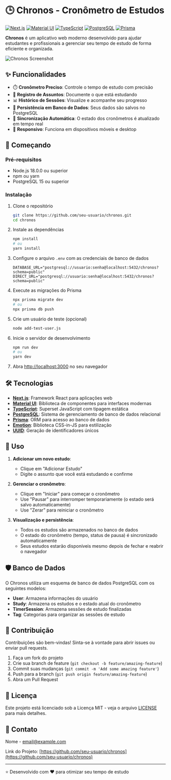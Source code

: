 # 🕒 Chronos - Cronômetro de Estudos

[![Next.js](https://img.shields.io/badge/Next.js-15-black?style=for-the-badge&logo=next.js)](https://nextjs.org/)
[![Material UI](https://img.shields.io/badge/Material_UI-6-blue?style=for-the-badge&logo=mui)](https://mui.com/)
[![TypeScript](https://img.shields.io/badge/TypeScript-5-blue?style=for-the-badge&logo=typescript)](https://www.typescriptlang.org/)
[![PostgreSQL](https://img.shields.io/badge/PostgreSQL-15-blue?style=for-the-badge&logo=postgresql)](https://www.postgresql.org/)
[![Prisma](https://img.shields.io/badge/Prisma-6-blue?style=for-the-badge&logo=prisma)](https://www.prisma.io/)

**Chronos** é um aplicativo web moderno desenvolvido para ajudar estudantes e profissionais a gerenciar seu tempo de estudo de forma eficiente e organizada.

![Chronos Screenshot](https://via.placeholder.com/800x400?text=Chronos+App+Screenshot)

## ✨ Funcionalidades

- ⏱️ **Cronômetro Preciso**: Controle o tempo de estudo com precisão
- 📝 **Registro de Assuntos**: Documente o que está estudando
- 📊 **Histórico de Sessões**: Visualize e acompanhe seu progresso
- 💾 **Persistência em Banco de Dados**: Seus dados são salvos no PostgreSQL
- 🔄 **Sincronização Automática**: O estado dos cronômetros é atualizado em tempo real
- 📱 **Responsivo**: Funciona em dispositivos móveis e desktop

## 🚀 Começando

### Pré-requisitos

- Node.js 18.0.0 ou superior
- npm ou yarn
- PostgreSQL 15 ou superior

### Instalação

1. Clone o repositório
   ```bash
   git clone https://github.com/seu-usuario/chronos.git
   cd chronos
   ```

2. Instale as dependências
   ```bash
   npm install
   # ou
   yarn install
   ```

3. Configure o arquivo `.env` com as credenciais de banco de dados
   ```
   DATABASE_URL="postgresql://usuario:senha@localhost:5432/chronos?schema=public"
   DIRECT_URL="postgresql://usuario:senha@localhost:5432/chronos?schema=public"
   ```

4. Execute as migrações do Prisma
   ```bash
   npx prisma migrate dev
   # ou
   npx prisma db push
   ```

5. Crie um usuário de teste (opcional)
   ```bash
   node add-test-user.js
   ```

6. Inicie o servidor de desenvolvimento
   ```bash
   npm run dev
   # ou
   yarn dev
   ```

7. Abra [http://localhost:3000](http://localhost:3000) no seu navegador

## 🛠️ Tecnologias

- **[Next.js](https://nextjs.org/)**: Framework React para aplicações web
- **[Material UI](https://mui.com/)**: Biblioteca de componentes para interfaces modernas
- **[TypeScript](https://www.typescriptlang.org/)**: Superset JavaScript com tipagem estática
- **[PostgreSQL](https://www.postgresql.org/)**: Sistema de gerenciamento de banco de dados relacional
- **[Prisma](https://www.prisma.io/)**: ORM para acesso ao banco de dados
- **[Emotion](https://emotion.sh/)**: Biblioteca CSS-in-JS para estilização
- **[UUID](https://github.com/uuidjs/uuid)**: Geração de identificadores únicos

## 📱 Uso

1. **Adicionar um novo estudo**:
   - Clique em "Adicionar Estudo"
   - Digite o assunto que você está estudando e confirme

2. **Gerenciar o cronômetro**:
   - Clique em "Iniciar" para começar o cronômetro
   - Use "Pausar" para interromper temporariamente (o estado será salvo automaticamente)
   - Use "Zerar" para reiniciar o cronômetro

3. **Visualização e persistência**:
   - Todos os estudos são armazenados no banco de dados
   - O estado do cronômetro (tempo, status de pausa) é sincronizado automaticamente
   - Seus estudos estarão disponíveis mesmo depois de fechar e reabrir o navegador

## 🛡️ Banco de Dados

O Chronos utiliza um esquema de banco de dados PostgreSQL com os seguintes modelos:

- **User**: Armazena informações do usuário
- **Study**: Armazena os estudos e o estado atual do cronômetro
- **TimerSession**: Armazena sessões de estudo finalizadas
- **Tag**: Categorias para organizar as sessões de estudo

## 🤝 Contribuição

Contribuições são bem-vindas! Sinta-se à vontade para abrir issues ou enviar pull requests.

1. Faça um fork do projeto
2. Crie sua branch de feature (`git checkout -b feature/amazing-feature`)
3. Commit suas mudanças (`git commit -m 'Add some amazing feature'`)
4. Push para a branch (`git push origin feature/amazing-feature`)
5. Abra um Pull Request

## 📄 Licença

Este projeto está licenciado sob a Licença MIT - veja o arquivo [LICENSE](LICENSE) para mais detalhes.

## 📧 Contato

Nome - [email@example.com](mailto:email@example.com)

Link do Projeto: [https://github.com/seu-usuario/chronos](https://github.com/seu-usuario/chronos)

---

⭐️ Desenvolvido com ❤️ para otimizar seu tempo de estudo
